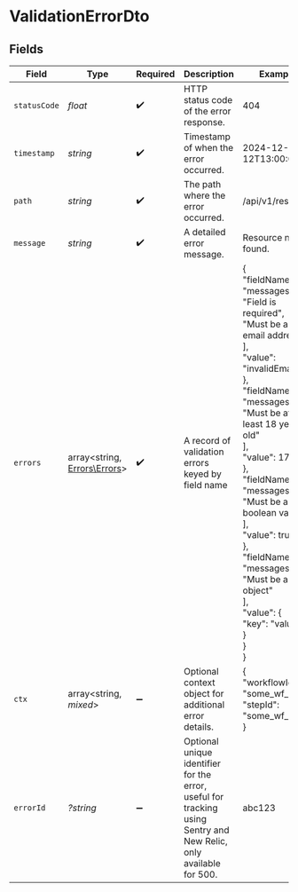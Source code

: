 # ValidationErrorDto


## Fields

| Field                                                                                                                                                                                                                                                                                                                                                                    | Type                                                                                                                                                                                                                                                                                                                                                                     | Required                                                                                                                                                                                                                                                                                                                                                                 | Description                                                                                                                                                                                                                                                                                                                                                              | Example                                                                                                                                                                                                                                                                                                                                                                  |
| ------------------------------------------------------------------------------------------------------------------------------------------------------------------------------------------------------------------------------------------------------------------------------------------------------------------------------------------------------------------------ | ------------------------------------------------------------------------------------------------------------------------------------------------------------------------------------------------------------------------------------------------------------------------------------------------------------------------------------------------------------------------ | ------------------------------------------------------------------------------------------------------------------------------------------------------------------------------------------------------------------------------------------------------------------------------------------------------------------------------------------------------------------------ | ------------------------------------------------------------------------------------------------------------------------------------------------------------------------------------------------------------------------------------------------------------------------------------------------------------------------------------------------------------------------ | ------------------------------------------------------------------------------------------------------------------------------------------------------------------------------------------------------------------------------------------------------------------------------------------------------------------------------------------------------------------------ |
| `statusCode`                                                                                                                                                                                                                                                                                                                                                             | *float*                                                                                                                                                                                                                                                                                                                                                                  | :heavy_check_mark:                                                                                                                                                                                                                                                                                                                                                       | HTTP status code of the error response.                                                                                                                                                                                                                                                                                                                                  | 404                                                                                                                                                                                                                                                                                                                                                                      |
| `timestamp`                                                                                                                                                                                                                                                                                                                                                              | *string*                                                                                                                                                                                                                                                                                                                                                                 | :heavy_check_mark:                                                                                                                                                                                                                                                                                                                                                       | Timestamp of when the error occurred.                                                                                                                                                                                                                                                                                                                                    | 2024-12-12T13:00:00Z                                                                                                                                                                                                                                                                                                                                                     |
| `path`                                                                                                                                                                                                                                                                                                                                                                   | *string*                                                                                                                                                                                                                                                                                                                                                                 | :heavy_check_mark:                                                                                                                                                                                                                                                                                                                                                       | The path where the error occurred.                                                                                                                                                                                                                                                                                                                                       | /api/v1/resource                                                                                                                                                                                                                                                                                                                                                         |
| `message`                                                                                                                                                                                                                                                                                                                                                                | *string*                                                                                                                                                                                                                                                                                                                                                                 | :heavy_check_mark:                                                                                                                                                                                                                                                                                                                                                       | A detailed error message.                                                                                                                                                                                                                                                                                                                                                | Resource not found.                                                                                                                                                                                                                                                                                                                                                      |
| `errors`                                                                                                                                                                                                                                                                                                                                                                 | array<string, [Errors\Errors](../../Models/Errors/Errors.md)>                                                                                                                                                                                                                                                                                                            | :heavy_check_mark:                                                                                                                                                                                                                                                                                                                                                       | A record of validation errors keyed by field name                                                                                                                                                                                                                                                                                                                        | {<br/>"fieldName1": {<br/>"messages": [<br/>"Field is required",<br/>"Must be a valid email address"<br/>],<br/>"value": "invalidEmail"<br/>},<br/>"fieldName2": {<br/>"messages": [<br/>"Must be at least 18 years old"<br/>],<br/>"value": 17<br/>},<br/>"fieldName3": {<br/>"messages": [<br/>"Must be a boolean value"<br/>],<br/>"value": true<br/>},<br/>"fieldName4": {<br/>"messages": [<br/>"Must be a valid object"<br/>],<br/>"value": {<br/>"key": "value"<br/>}<br/>}<br/>} |
| `ctx`                                                                                                                                                                                                                                                                                                                                                                    | array<string, *mixed*>                                                                                                                                                                                                                                                                                                                                                   | :heavy_minus_sign:                                                                                                                                                                                                                                                                                                                                                       | Optional context object for additional error details.                                                                                                                                                                                                                                                                                                                    | {<br/>"workflowId": "some_wf_id",<br/>"stepId": "some_wf_id"<br/>}                                                                                                                                                                                                                                                                                                       |
| `errorId`                                                                                                                                                                                                                                                                                                                                                                | *?string*                                                                                                                                                                                                                                                                                                                                                                | :heavy_minus_sign:                                                                                                                                                                                                                                                                                                                                                       | Optional unique identifier for the error, useful for tracking using Sentry and <br/>      New Relic, only available for 500.                                                                                                                                                                                                                                             | abc123                                                                                                                                                                                                                                                                                                                                                                   |